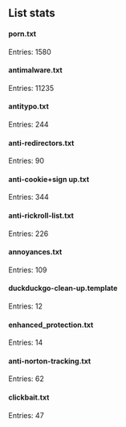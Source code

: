 ## List stats
#### porn.txt
Entries: 1580 <br> 
#### antimalware.txt
Entries: 11235 <br> 
#### antitypo.txt
Entries: 244 <br> 
#### anti-redirectors.txt
Entries: 90 <br> 
#### anti-cookie+sign up.txt
Entries: 344 <br> 
#### anti-rickroll-list.txt
Entries: 226 <br> 
#### annoyances.txt
Entries: 109 <br> 
#### duckduckgo-clean-up.template
Entries: 12 <br> 
#### enhanced_protection.txt
Entries: 14 <br> 
#### anti-norton-tracking.txt
Entries: 62 <br> 
#### clickbait.txt
Entries: 47 <br> 
